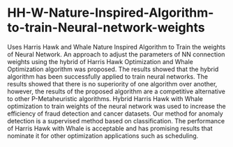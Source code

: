 # HH-W-Nature-Inspired-Algorithm-to-train-Neural-network-weights
Uses Harris Hawk and Whale Nature Inspired Algorithm to Train the weights of Neural Network.
An approach to adjust the parameters of NN connection weights
using the hybrid of Harris Hawk Optimization and Whale Optimization algorithm
was proposed. The results showed that the hybrid algorithm has been successfully
applied to train neural networks. The results showed that there is no superiority of
one algorithm over another, however, the results of the proposed algorithm are a
competitive alternative to other P-Metaheuristic algorithms. Hybrid Harris Hawk
with Whale optimization to train weights of the neural network was used to
increase the efficiency of fraud detection and cancer datasets. Our method for
anomaly detection is a supervised method based on classification. The
performance of Harris Hawk with Whale is acceptable and has promising results
that nominate it for other optimization applications such as scheduling.
